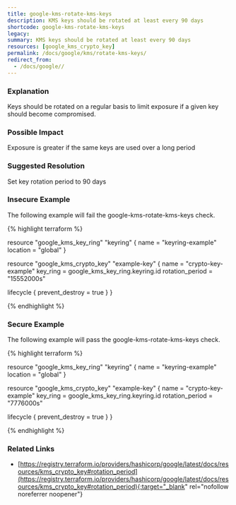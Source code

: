 ```yaml
---
title: google-kms-rotate-kms-keys
description: KMS keys should be rotated at least every 90 days
shortcode: google-kms-rotate-kms-keys
legacy: 
summary: KMS keys should be rotated at least every 90 days 
resources: [google_kms_crypto_key] 
permalink: /docs/google/kms/rotate-kms-keys/
redirect_from: 
  - /docs/google//
---
```


### Explanation

Keys should be rotated on a regular basis to limit exposure if a given key should become compromised.

### Possible Impact
Exposure is greater if the same keys are used over a long period

### Suggested Resolution
Set key rotation period to 90 days


### Insecure Example

The following example will fail the google-kms-rotate-kms-keys check.

{% highlight terraform %}

resource "google_kms_key_ring" "keyring" {
  name     = "keyring-example"
  location = "global"
}

resource "google_kms_crypto_key" "example-key" {
  name            = "crypto-key-example"
  key_ring        = google_kms_key_ring.keyring.id
  rotation_period = "15552000s"

  lifecycle {
    prevent_destroy = true
  }
}

{% endhighlight %}



### Secure Example

The following example will pass the google-kms-rotate-kms-keys check.

{% highlight terraform %}

resource "google_kms_key_ring" "keyring" {
  name     = "keyring-example"
  location = "global"
}

resource "google_kms_crypto_key" "example-key" {
  name            = "crypto-key-example"
  key_ring        = google_kms_key_ring.keyring.id
  rotation_period = "7776000s"

  lifecycle {
    prevent_destroy = true
  }
}

{% endhighlight %}



### Related Links


- [https://registry.terraform.io/providers/hashicorp/google/latest/docs/resources/kms_crypto_key#rotation_period](https://registry.terraform.io/providers/hashicorp/google/latest/docs/resources/kms_crypto_key#rotation_period){:target="_blank" rel="nofollow noreferrer noopener"}



